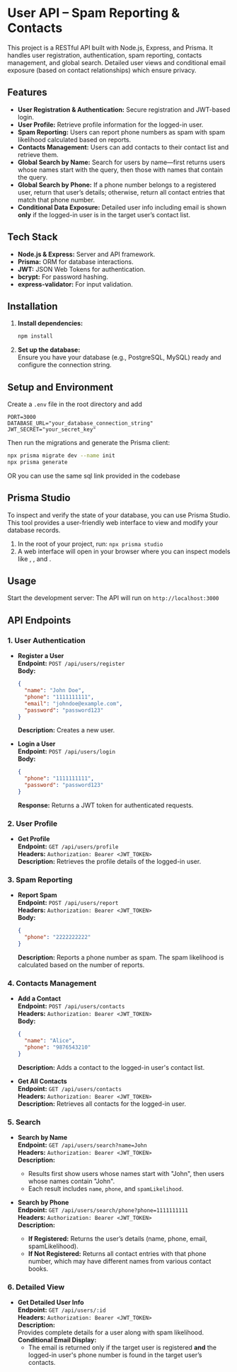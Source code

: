 # User API – Spam Reporting & Contacts

This project is a RESTful API built with Node.js, Express, and Prisma. It handles user registration, authentication, spam reporting, contacts management, and global search. Detailed user views and conditional email exposure (based on contact relationships) which ensure privacy.


## Features
- **User Registration & Authentication:** Secure registration and JWT-based login.
- **User Profile:** Retrieve profile information for the logged-in user.
- **Spam Reporting:** Users can report phone numbers as spam with spam likelihood calculated based on reports.
- **Contacts Management:** Users can add contacts to their contact list and retrieve them.
- **Global Search by Name:** Search for users by name—first returns users whose names start with the query, then those with names that contain the query.
- **Global Search by Phone:** If a phone number belongs to a registered user, return that user’s details; otherwise, return all contact entries that match that phone number.
- **Conditional Data Exposure:** Detailed user info including email is shown **only** if the logged-in user is in the target user’s contact list.

## Tech Stack
- **Node.js & Express:** Server and API framework.
- **Prisma:** ORM for database interactions.
- **JWT:** JSON Web Tokens for authentication.
- **bcrypt:** For password hashing.
- **express-validator:** For input validation.

## Installation
1. **Install dependencies:**
   ```bash
   npm install
   ```

2. **Set up the database:**  
   Ensure you have your database (e.g., PostgreSQL, MySQL) ready and configure the connection string.

## Setup and Environment
Create a `.env` file in the root directory and add

```env
PORT=3000
DATABASE_URL="your_database_connection_string"
JWT_SECRET="your_secret_key"
```

Then run the migrations and generate the Prisma client:
```bash
npx prisma migrate dev --name init
npx prisma generate 
```

OR you can use the same sql link provided in the codebase


## Prisma Studio
To inspect and verify the state of your database, you can use Prisma Studio. This tool provides a user-friendly web interface to view and modify your database records.

1. In the root of your project, run:
`npx prisma studio`
2. A web interface will open in your browser where you can inspect models like , , and .


## Usage
Start the development server:
The API will run on `http://localhost:3000`

## API Endpoints

### 1. User Authentication

- **Register a User**  
  **Endpoint:** `POST /api/users/register`  
  **Body:**
  ```json
  {
    "name": "John Doe",
    "phone": "1111111111",
    "email": "johndoe@example.com",
    "password": "password123"
  }
  ```  
  **Description:** Creates a new user.

- **Login a User**  
  **Endpoint:** `POST /api/users/login`  
  **Body:**
  ```json
  {
    "phone": "1111111111",
    "password": "password123"
  }
  ```  
  **Response:** Returns a JWT token for authenticated requests.

### 2. User Profile

- **Get Profile**  
  **Endpoint:** `GET /api/users/profile`  
  **Headers:** `Authorization: Bearer <JWT_TOKEN>`  
  **Description:** Retrieves the profile details of the logged-in user.

### 3. Spam Reporting

- **Report Spam**  
  **Endpoint:** `POST /api/users/report`  
  **Headers:** `Authorization: Bearer <JWT_TOKEN>`  
  **Body:**
  ```json
  {
    "phone": "2222222222"
  }
  ```  
  **Description:** Reports a phone number as spam. The spam likelihood is calculated based on the number of reports.

### 4. Contacts Management

- **Add a Contact**  
  **Endpoint:** `POST /api/users/contacts`  
  **Headers:** `Authorization: Bearer <JWT_TOKEN>`  
  **Body:**
  ```json
  {
    "name": "Alice",
    "phone": "9876543210"
  }
  ```  
  **Description:** Adds a contact to the logged-in user's contact list.

- **Get All Contacts**  
  **Endpoint:** `GET /api/users/contacts`  
  **Headers:** `Authorization: Bearer <JWT_TOKEN>`  
  **Description:** Retrieves all contacts for the logged-in user.

### 5. Search

- **Search by Name**  
  **Endpoint:** `GET /api/users/search?name=John`  
  **Headers:** `Authorization: Bearer <JWT_TOKEN>`  
  **Description:**  
  - Results first show users whose names start with "John", then users whose names contain "John".  
  - Each result includes `name`, `phone`, and `spamLikelihood`.

- **Search by Phone**  
  **Endpoint:** `GET /api/users/search/phone?phone=1111111111`  
  **Headers:** `Authorization: Bearer <JWT_TOKEN>`  
  **Description:**  
  - **If Registered:** Returns the user’s details (name, phone, email, spamLikelihood).  
  - **If Not Registered:** Returns all contact entries with that phone number, which may have different names from various contact books.

### 6. Detailed View

- **Get Detailed User Info**  
  **Endpoint:** `GET /api/users/:id`  
  **Headers:** `Authorization: Bearer <JWT_TOKEN>`  
  **Description:**  
  Provides complete details for a user along with spam likelihood.  
  **Conditional Email Display:**  
    - The email is returned only if the target user is registered **and** the logged-in user's phone number is found in the target user’s contacts.
